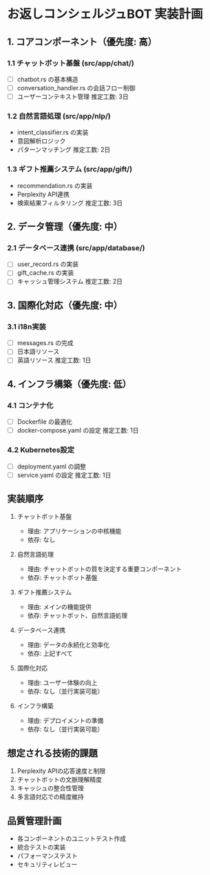 # お返しコンシェルジュBOT 実装計画

## 1. コアコンポーネント（優先度: 高）
### 1.1 チャットボット基盤 (src/app/chat/)
- [ ] chatbot.rs の基本構造
- [ ] conversation_handler.rs の会話フロー制御
- [ ] ユーザーコンテキスト管理
推定工数: 3日

### 1.2 自然言語処理 (src/app/nlp/)
- intent_classifier.rs の実装
- 意図解析ロジック
- パターンマッチング
推定工数: 2日

### 1.3 ギフト推薦システム (src/app/gift/)
- recommendation.rs の実装
- Perplexity API連携
- 検索結果フィルタリング
推定工数: 3日

## 2. データ管理（優先度: 中）
### 2.1 データベース連携 (src/app/database/)
- [ ] user_record.rs の実装
- [ ] gift_cache.rs の実装
- [ ] キャッシュ管理システム
推定工数: 2日

## 3. 国際化対応（優先度: 中）
### 3.1 i18n実装
- [ ] messages.rs の完成
- [ ] 日本語リソース
- [ ] 英語リソース
推定工数: 1日

## 4. インフラ構築（優先度: 低）
### 4.1 コンテナ化
- [ ] Dockerfile の最適化
- [ ] docker-compose.yaml の設定
推定工数: 1日

### 4.2 Kubernetes設定
- [ ] deployment.yaml の調整
- [ ] service.yaml の設定
推定工数: 1日

## 実装順序
1. チャットボット基盤
   - 理由: アプリケーションの中核機能
   - 依存: なし

2. 自然言語処理
   - 理由: チャットボットの質を決定する重要コンポーネント
   - 依存: チャットボット基盤

3. ギフト推薦システム
   - 理由: メインの機能提供
   - 依存: チャットボット、自然言語処理

4. データベース連携
   - 理由: データの永続化と効率化
   - 依存: 上記すべて

5. 国際化対応
   - 理由: ユーザー体験の向上
   - 依存: なし（並行実装可能）

6. インフラ構築
   - 理由: デプロイメントの準備
   - 依存: なし（並行実装可能）

## 想定される技術的課題
1. Perplexity APIの応答速度と制限
2. チャットボットの文脈理解精度
3. キャッシュの整合性管理
4. 多言語対応での精度維持

## 品質管理計画
- 各コンポーネントのユニットテスト作成
- 統合テストの実装
- パフォーマンステスト
- セキュリティレビュー